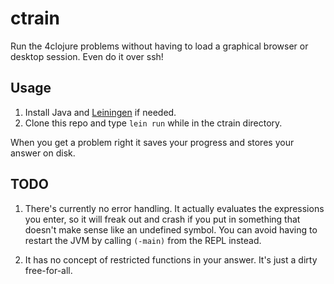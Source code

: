 # ctrain

Run the 4clojure problems without having to load a graphical browser or desktop session. Even do it over ssh!

## Usage

1. Install Java and [Leiningen](https://leiningen.org/) if needed.
2. Clone this repo and type `lein run` while in the ctrain directory.

When you get a problem right it saves your progress and stores your answer on disk.

## TODO

1. There's currently no error handling. It actually evaluates the expressions you enter, so it will freak out and crash if you put in something that doesn't make sense like an undefined symbol. You can avoid having to restart the JVM by calling `(-main)` from the REPL instead.

2. It has no concept of restricted functions in your answer. It's just a dirty free-for-all.
